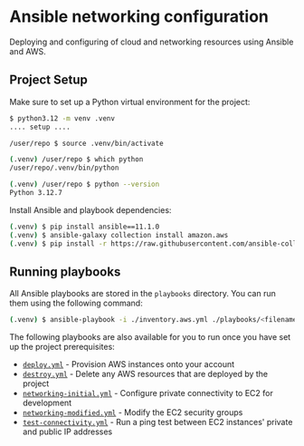 # Ansible networking configuration

Deploying and configuring of cloud and networking resources using Ansible and AWS.

## Project Setup

Make sure to set up a Python virtual environment for the project:

```bash
$ python3.12 -m venv .venv
.... setup ....

/user/repo $ source .venv/bin/activate

(.venv) /user/repo $ which python
/user/repo/.venv/bin/python

(.venv) /user/repo $ python --version
Python 3.12.7

```

Install Ansible and playbook dependencies:

``` bash
(.venv) $ pip install ansible==11.1.0
(.venv) $ ansible-galaxy collection install amazon.aws
(.venv) $ pip install -r https://raw.githubusercontent.com/ansible-collections/community.aws/refs/heads/main/requirements.txt
```

## Running playbooks

All Ansible playbooks are stored in the `playbooks` directory. You can run them using the following command:

``` bash
(.venv) $ ansible-playbook -i ./inventory.aws.yml ./playbooks/<filename>
```

The following playbooks are also available for you to run once you have set up the project prerequisites:

* [`deploy.yml`](./playbooks/deploy.yml) - Provision AWS instances onto your account
* [`destroy.yml`](./playbooks/destroy.yml) - Delete any AWS resources that are deployed by the project
* [`networking-initial.yml`](./playbooks/networking-configure.yml) - Configure private connectivity to EC2 for development
* [`networking-modified.yml`](./playbooks/networking-modified.yml) - Modify the EC2 security groups
* [`test-connectivity.yml`](./playbooks/test-connectivity.yml) - Run a ping test between EC2 instances' private and public IP addresses
